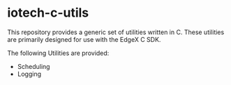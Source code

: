 # iotech-c-utils
This repository provides a generic set of utilities written in C. These utilities are primarily designed for use with the EdgeX C SDK. 

The following Utilities are provided:
* Scheduling
* Logging


